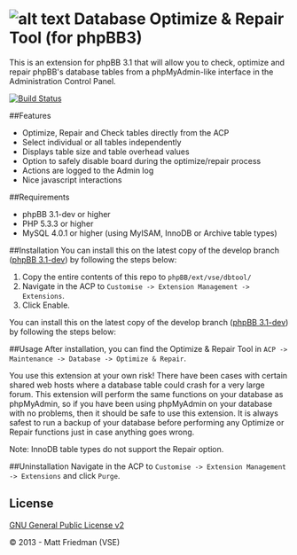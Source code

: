 ![alt text](http://mattfriedman.me/forum/images/database_check_1.png "DB Tool") Database Optimize & Repair Tool (for phpBB3)
========================

This is an extension for phpBB 3.1 that will allow you to check, optimize and repair phpBB's database tables from a phpMyAdmin-like interface in the Administration Control Panel.

[![Build Status](https://travis-ci.org/VSEphpbb/dbtool.png)](https://travis-ci.org/VSEphpbb/dbtool)

##Features
- Optimize, Repair and Check tables directly from the ACP
- Select individual or all tables independently
- Displays table size and table overhead values
- Option to safely disable board during the optimize/repair process
- Actions are logged to the Admin log
- Nice javascript interactions

##Requirements
- phpBB 3.1-dev or higher
- PHP 5.3.3 or higher
- MySQL 4.0.1 or higher (using MyISAM, InnoDB or Archive table types)

##Installation
You can install this on the latest copy of the develop branch ([phpBB 3.1-dev](https://github.com/phpbb/phpbb3)) by following the steps below:

1. Copy the entire contents of this repo to `phpBB/ext/vse/dbtool/`
2. Navigate in the ACP to `Customise -> Extension Management -> Extensions`.
3. Click Enable.

You can install this on the latest copy of the develop branch ([phpBB 3.1-dev](https://github.com/phpbb/phpbb3)) by following the steps below:

##Usage
After installation, you can find the Optimize & Repair Tool in `ACP -> Maintenance -> Database -> Optimize & Repair`. 

You use this extension at your own risk! There have been cases with certain shared web hosts where a database table could crash for a very large forum. This extension will perform the same functions on your database as phpMyAdmin, so if you have been using phpMyAdmin on your database with no problems, then it should be safe to use this extension. It is always safest to run a backup of your database before performing any Optimize or Repair functions just in case anything goes wrong.

Note: InnoDB table types do not support the Repair option.

##Uninstallation
Navigate in the ACP to `Customise -> Extension Management -> Extensions` and click `Purge`.

## License
[GNU General Public License v2](http://opensource.org/licenses/GPL-2.0)

© 2013 - Matt Friedman (VSE)
